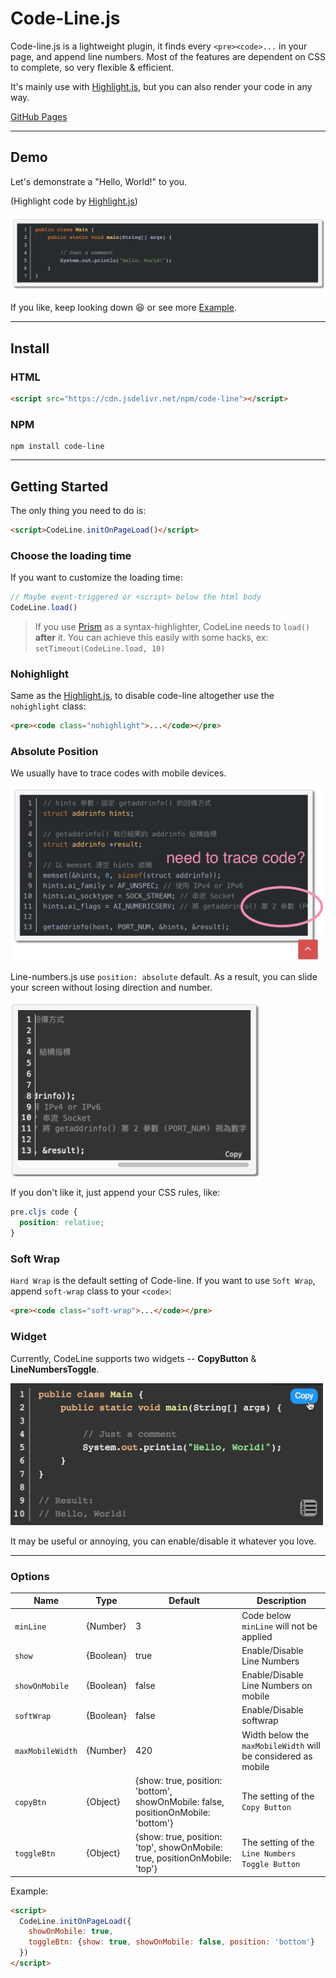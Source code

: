 # Code-Line.js

Code-line.js is a lightweight plugin, it finds every `<pre><code>...` in your page, and append line numbers. Most of the features are dependent on CSS to complete, so very flexible & efficient.

It's mainly use with [Highlight.js](https://github.com/isagalaev/highlight.js), but you can also render your code in any way.  

[GitHub Pages](https://js-zheng.github.io/code-line/)

---

## Demo 

Let's demonstrate a "Hello, World!" to you.

(Highlight code by [Highlight.js](https://github.com/isagalaev/highlight.js))

![java-hello-world](demo/img/java-hello-world.png)

If you like, keep looking down 😆 or see more [Example](https://js-zheng.github.io/code-line/demo/).


---

## Install

### HTML

```html
<script src="https://cdn.jsdelivr.net/npm/code-line"></script>
```

### NPM

```
npm install code-line
```


---

## Getting Started

The only thing you need to do is:

```html
<script>CodeLine.initOnPageLoad()</script>
```  

### Choose the loading time
If you want to customize the loading time:

```javascript
// Maybe event-triggered or <script> below the html body
CodeLine.load()
```

> If you use [Prism](http://prismjs.com/) as a syntax-highlighter, CodeLine needs to `load()` **after** it.
> You can achieve this easily with some hacks, ex: `setTimeout(CodeLine.load, 10)`

### Nohighlight

Same as the [Highlight.js](https://github.com/isagalaev/highlight.js), to disable code-line altogether use the `nohighlight` class:

```html
<pre><code class="nohighlight">...</code></pre>
```

### Absolute Position

We usually have to trace codes with mobile devices.

<img src="demo/img/need-to-trace-code.png" alt="need-to-trace-code?.png" width="500px">

Line-numbers.js use `position: absolute` default.
As a result, you can slide your screen without losing direction and number.

<img src="demo/img/slide-it.png" alt="slide it!" width="400px">


If you don't like it, just append your CSS rules, like:

```css
pre.cljs code {
  position: relative;
}
```

### Soft Wrap

`Hard Wrap` is the default setting of Code-line.
If you want to use `Soft Wrap`, append `soft-wrap` class to your `<code>`:

```html
<pre><code class="soft-wrap">...</code></pre>
```

### Widget

Currently, CodeLine supports two widgets -- **CopyButton** & **LineNumbersToggle**.

<img src="demo/img/two-widgets.png" alt="two-widgets.png" width="500px">

It may be useful or annoying, you can enable/disable it whatever you love.

---

### Options


| Name             | Type      | Default                                                                           | Description                                                   |
|------------------|-----------|-----------------------------------------------------------------------------------|---------------------------------------------------------------|
| `minLine`        | {Number}  | 3                                                                                 | Code below `minLine` will not be applied                      |
| `show`           | {Boolean} | true                                                                              | Enable/Disable Line Numbers                                   |
| `showOnMobile`   | {Boolean} | false                                                                             | Enable/Disable Line Numbers on mobile                         |
| `softWrap`       | {Boolean} | false                                                                             | Enable/Disable softwrap                                       |
| `maxMobileWidth` | {Number}  | 420                                                                               | Width below the `maxMobileWidth` will be considered as mobile |
| `copyBtn`        | {Object}  | {show: true, position: 'bottom', showOnMobile: false, positionOnMobile: 'bottom'} | The setting of the `Copy Button`                              |
| `toggleBtn`      | {Object}  | {show: true, position: 'top', showOnMobile: true, positionOnMobile: 'top'}        | The setting of the `Line Numbers Toggle Button`               |

Example:
```html
<script>
  CodeLine.initOnPageLoad({
    showOnMobile: true,
    toggleBtn: {show: true, showOnMobile: false, position: 'bottom'}
  })
</script>
```